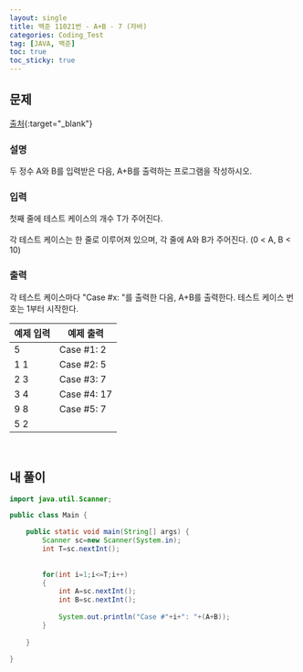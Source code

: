 ```yaml
---
layout: single
title: 백준 11021번 - A+B - 7 (자바)
categories: Coding_Test
tag: [JAVA, 백준]
toc: true
toc_sticky: true
---
```


## 문제
[출처](https://www.acmicpc.net/problem/11021){:target="_blank"}
### 설명
두 정수 A와 B를 입력받은 다음, A+B를 출력하는 프로그램을 작성하시오.

### 입력
첫째 줄에 테스트 케이스의 개수 T가 주어진다.
<br/><br/>
각 테스트 케이스는 한 줄로 이루어져 있으며, 각 줄에 A와 B가 주어진다. (0 < A, B < 10)

### 출력
각 테스트 케이스마다 "Case #x: "를 출력한 다음, A+B를 출력한다. 테스트 케이스 번호는 1부터 시작한다.

예제 입력|예제 출력
---|---
5|Case #1: 2
1 1|Case #2: 5
2 3|Case #3: 7
3 4|Case #4: 17
9 8|Case #5: 7
5 2| 

<br/>

## 내 풀이
```java
import java.util.Scanner;

public class Main {

	public static void main(String[] args) {
		Scanner sc=new Scanner(System.in);
		int T=sc.nextInt();
		
		
		for(int i=1;i<=T;i++)
		{
			int A=sc.nextInt();
			int B=sc.nextInt();
			
			System.out.println("Case #"+i+": "+(A+B));
		}
		
	}

}
```
